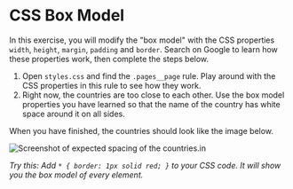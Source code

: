# CSS Box Model

In this exercise, you will modify the "box model" with the CSS properties `width`, `height`, `margin`, `padding` and `border`. Search on Google to learn how these properties work, then complete the steps below.

1. Open `styles.css` and find the `.pages__page` rule. Play around with the CSS properties in this rule to see how they work.
2. Right now, the countries are too close to each other. Use the box model properties you have learned so that the name of the country has white space around it on all sides.

When you have finished, the countries should look like the image below.

![Screenshot of expected spacing of the countries](/images/7/countries.png).in

_Try this: Add `* { border: 1px solid red; }` to your CSS code. It will show you the box model of every element._
